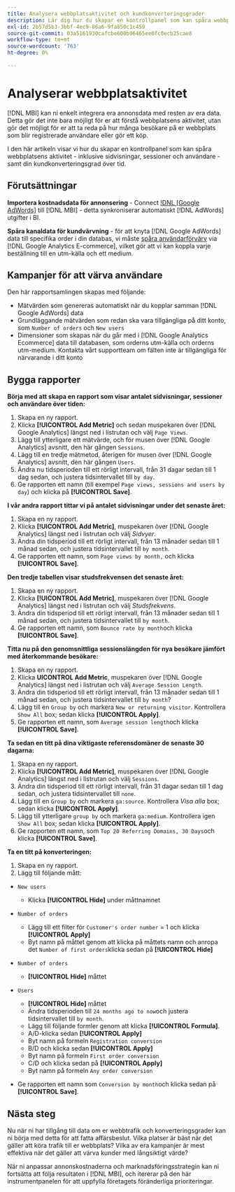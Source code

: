 ```yaml
---
title: Analysera webbplatsaktivitet och kundkonverteringsgrader
description: Lär dig hur du skapar en kontrollpanel som kan spåra webbplatsens aktivitet - inklusive sidvisningar, sessioner och användare - samt hur stor kundkonverteringsgraden är över tid.
exl-id: 2b57d5b3-3bbf-4ec9-86a6-9fa850c1c459
source-git-commit: 03a5161930cafcbe600b96465ee0fc0ecb25cae8
workflow-type: tm+mt
source-wordcount: '763'
ht-degree: 0%

---
```


# Analyserar webbplatsaktivitet

[!DNL MBI] kan ni enkelt integrera era annonsdata med resten av era data. Detta gör det inte bara möjligt för er att förstå webbplatsens aktivitet, utan gör det möjligt för er att ta reda på hur många besökare på er webbplats som blir registrerade användare eller gör ett köp.

I den här artikeln visar vi hur du skapar en kontrollpanel som kan spåra webbplatsens aktivitet - inklusive sidvisningar, sessioner och användare - samt din kundkonverteringsgrad över tid.

## Förutsättningar

**Importera kostnadsdata för annonsering** - Connect [!DNL [Google AdWords]](../importing-data/integrations/google-adwords.md) till [!DNL MBI] - detta synkroniserar automatiskt [!DNL AdWords] utgifter i BI.

**Spåra kanaldata för kundvärvning** - för att knyta [!DNL Google AdWords] data till specifika order i din databas, vi måste [spåra användarförvärv](../analysis/google-track-user-acq.md) via [!DNL Google Analytics E-commerce], vilket gör att vi kan koppla varje beställning till en utm-källa och ett medium.

## Kampanjer för att värva användare

Den här rapportsamlingen skapas med följande:

* Mätvärden som genereras automatiskt när du kopplar samman [!DNL Google AdWords] data
* Grundläggande mätvärden som redan ska vara tillgängliga på ditt konto, som `Number of orders` och `New users`
* Dimensioner som skapas när du går med i [!DNL Google Analytics Ecommerce] data till databasen, som orderns utm-källa och orderns utm-medium. Kontakta vårt supportteam om fälten inte är tillgängliga för närvarande i ditt konto

## Bygga rapporter

**Börja med att skapa en rapport som visar antalet sidvisningar, sessioner och användare över tiden:**

1. Skapa en ny rapport.
1. Klicka **[!UICONTROL Add Metric]** och sedan muspekaren över [!DNL Google Analytics] längst ned i listrutan och välj `Page Views`.
1. Lägg till ytterligare ett mätvärde, och för musen över [!DNL Google Analytics] avsnitt, den här gången `Sessions`.
1. Lägg till en tredje mätmetod, återigen för musen över [!DNL Google Analytics] avsnitt, den här gången `Users`.
1. Ändra nu tidsperioden till ett rörligt intervall, från 31 dagar sedan till 1 dag sedan, och justera tidsintervallet till `by day`.
1. Ge rapporten ett namn (till exempel `Page views, sessions and users by day`) och klicka på **[!UICONTROL Save]**.

**I vår andra rapport tittar vi på antalet sidvisningar under det senaste året:**

1. Skapa en ny rapport.
1. Klicka **[!UICONTROL Add Metric]**, muspekaren över [!DNL Google Analytics] längst ned i listrutan och välj _Sidvyer_.
1. Ändra din tidsperiod till ett rörligt intervall, från 13 månader sedan till 1 månad sedan, och justera tidsintervallet till `by month`.
1. Ge rapporten ett namn, som `Page views by month,` och klicka **[!UICONTROL Save]**.

**Den tredje tabellen visar studsfrekvensen det senaste året:**

1. Skapa en ny rapport.
1. Klicka **[!UICONTROL Add Metric]**, muspekaren över [!DNL Google Analytics] längst ned i listrutan och välj _Studsfrekvens_.
1. Ändra din tidsperiod till ett rörligt intervall, från 13 månader sedan till 1 månad sedan, och justera tidsintervallet till `by month`.
1. Ge rapporten ett namn, som `Bounce rate by month`och klicka **[!UICONTROL Save]**.

**Titta nu på den genomsnittliga sessionslängden för nya besökare jämfört med återkommande besökare:**

1. Skapa en ny rapport.
1. Klicka **UICONTROL Add Metric**, muspekaren över [!DNL Google Analytics] längst ned i listrutan och välj `Average Session Length`.
1. Ändra din tidsperiod till ett rörligt intervall, från 13 månader sedan till 1 månad sedan, och justera tidsintervallet till `by month`?
1. Lägg till en `Group by` och markera `New or returning visitor`.  Kontrollera `Show All` box; sedan klicka **[!UICONTROL Apply]**.
1. Ge rapporten ett namn, som `Average session length`och klicka **[!UICONTROL Save]**.

**Ta sedan en titt på dina viktigaste referensdomäner de senaste 30 dagarna:**

1. Skapa en ny rapport.
1. Klicka **[!UICONTROL Add Metric]**, muspekaren över [!DNL Google Analytics] längst ned i listrutan och välj `Sessions`.
1. Ändra din tidsperiod till ett rörligt intervall, från 31 dagar sedan till 1 dag sedan, och justera tidsintervallet till `none`.
1. Lägg till en `Group by` och markera `ga:source`.  Kontrollera _Visa alla_ box; sedan klicka **[!UICONTROL Apply]**.
1. Lägg till ytterligare `group by` och markera `ga:medium`. Kontrollera igen `Show All` box; sedan klicka **[!UICONTROL Apply]**.
1. Ge rapporten ett namn, som `Top 20 Referring Domains, 30 Days`och klicka **[!UICONTROL Save]**.

**Ta en titt på konverteringen:**

1. Skapa en ny rapport.
1. Lägg till följande mått:

* `New users`
   * Klicka **[!UICONTROL Hide]** under måttnamnet

* `Number of orders`
   * Lägg till ett filter för `Customer's order number` = 1 och klicka **[!UICONTROL Apply]**
   * Byt namn på måttet genom att klicka på måttets namn och anropa det `Number of first orders`klicka sedan på **[!UICONTROL Hide]**

* `Number of orders`
   * **[!UICONTROL Hide]** måttet

* `Users`
   * **[!UICONTROL Hide]** måttet
   * Ändra tidsperioden till `24 months ago to now`och justera tidsintervallet till `by month`.
   * Lägg till följande formler genom att klicka **[!UICONTROL Formula]**.
   * A/D-klicka sedan **[!UICONTROL Apply]**
   * Byt namn på formeln `Registration conversion`
   * B/D och klicka sedan **[!UICONTROL Apply]**
   * Byt namn på formeln `First order conversion`
   * C/D och klicka sedan på **[!UICONTROL Apply]**
   * Byt namn på formeln `Any order conversion`

* Ge rapporten ett namn som `Conversion by month`och klicka sedan på **[!UICONTROL Save]**.

## Nästa steg

Nu när ni har tillgång till data om er webbtrafik och konverteringsgrader kan ni börja med detta för att fatta affärsbeslut. Vilka platser är bäst när det gäller att köra trafik till er webbplats?  Vilka av era kampanjer är mest effektiva när det gäller att värva kunder med långsiktigt värde?

När ni anpassar annonskostnaderna och marknadsföringsstrategin kan ni fortsätta att följa resultaten i [!DNL MBI], och itererar på den här instrumentpanelen för att uppfylla företagets föränderliga prioriteringar.
